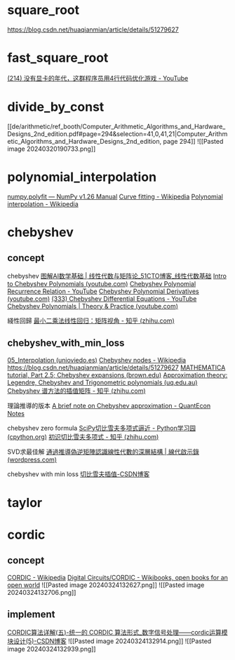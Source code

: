 # square_root
https://blog.csdn.net/huaqianmian/article/details/51279627
# fast_square_root
[(214) 没有显卡的年代，这群程序员用4行代码优化游戏 - YouTube](https://www.youtube.com/watch?v=g1r3iLejTw0)

# divide_by_const
[[de/arithmetic/ref_booth/Computer_Arithmetic_Algorithms_and_Hardware_Designs_2nd_edition.pdf#page=294&selection=41,0,41,21|Computer_Arithmetic_Algorithms_and_Hardware_Designs_2nd_edition, page 294]]
![[Pasted image 20240320190733.png]]

# polynomial_interpolation
[numpy.polyfit — NumPy v1.26 Manual](https://numpy.org/doc/stable/reference/generated/numpy.polyfit.html)
[Curve fitting - Wikipedia](https://en.wikipedia.org/wiki/Curve_fitting)
[Polynomial interpolation - Wikipedia](https://en.wikipedia.org/wiki/Polynomial_interpolation)

# chebyshev
## concept

chebyshev
[图解AI数学基础 | 线性代数与矩阵论_51CTO博客_线性代数基础](https://blog.51cto.com/showmeai/5097975)
[Intro to Chebyshev Polynomials (youtube.com)](https://www.youtube.com/watch?v=q8zGN2QwyU4&t=283s)
[Chebyshev Polynomial Recurrence Relation - YouTube](https://www.youtube.com/watch?v=bEhEU713emM&t=328s)
[Chebyshev Polynomial Derivatives (youtube.com)](https://www.youtube.com/watch?v=JIuVrlm42Q4&t=7s)
[(333) Chebyshev Differential Equations - YouTube](https://www.youtube.com/watch?v=sHlIF-YZ9Yw)
[Chebyshev Polynomials | Theory & Practice (youtube.com)](https://www.youtube.com/watch?v=5vwyURbiBL4)

綫性回歸
[最小二乘法线性回归：矩阵视角 - 知乎 (zhihu.com)](https://zhuanlan.zhihu.com/p/33899560)
## chebyshev_with_min_loss
[05_Interpolation (unioviedo.es)](https://www.unioviedo.es/compnum/labs/new/05_Interpolation.html)
[Chebyshev nodes - Wikipedia](https://en.wikipedia.org/wiki/Chebyshev_nodes)
https://blog.csdn.net/huaqianmian/article/details/51279627
[MATHEMATICA tutorial, Part 2.5; Chebyshev expansions (brown.edu)](https://www.cfm.brown.edu/people/dobrush/am34/Mathematica/ch5/chebyshev.html)
[Approximation theory: Legendre, Chebyshev and Trigonometric polynomials (uq.edu.au)](https://teaching.smp.uq.edu.au/scims/Num_analysis/Polynomial.html)
[Chebyshev 谱方法的插值矩阵 - 知乎 (zhihu.com)](https://zhuanlan.zhihu.com/p/566782829)

理論推導的版本
[A brief note on Chebyshev approximation - QuantEcon Notes](https://notes.quantecon.org/submission/5f6a23677312a0001658ee16)

chebyshev zero formula
[SciPy切比雪夫多项式逼近 - Python学习园 (cpython.org)](http://liao.cpython.org/scipy09.html)
[初识切比雪夫多项式 - 知乎 (zhihu.com)](https://zhuanlan.zhihu.com/p/141957872)

SVD求最佳解
[通過推導偽逆矩陣認識線性代數的深層結構 | 線代啟示錄 (wordpress.com)](https://ccjou.wordpress.com/2009/06/10/%E9%80%9A%E9%81%8E%E6%8E%A8%E5%B0%8E%E5%81%BD%E9%80%86%E7%9F%A9%E9%99%A3%E8%AA%8D%E8%AD%98%E7%B7%9A%E6%80%A7%E4%BB%A3%E6%95%B8%E7%9A%84%E6%B7%B1%E5%B1%A4%E7%B5%90%E6%A7%8B/)

chebyshev with min loss
[切比雪夫插值-CSDN博客](https://blog.csdn.net/weixin_42664622/article/details/103673875)

# taylor
# cordic
## concept
[CORDIC - Wikipedia](https://en.wikipedia.org/wiki/CORDIC)
[Digital Circuits/CORDIC - Wikibooks, open books for an open world](https://en.wikibooks.org/wiki/Digital_Circuits/CORDIC)
![[Pasted image 20240324132627.png]]
![[Pasted image 20240324132706.png]]
## implement
[CORDIC算法详解(五)-统一的 CORDIC 算法形式_数字信号处理——cordic运算模块设计(5)-CSDN博客](https://blog.csdn.net/Pieces_thinking/article/details/83545829)
![[Pasted image 20240324132914.png]]
![[Pasted image 20240324132939.png]]
